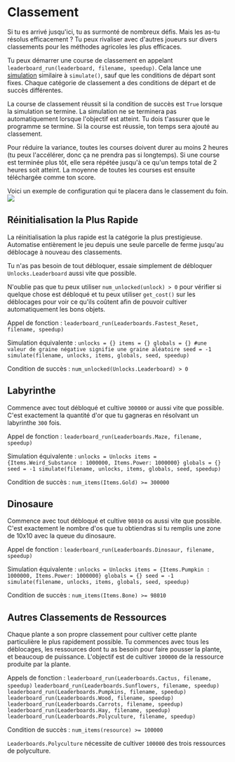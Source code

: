 # Classement
Si tu es arrivé jusqu'ici, tu as surmonté de nombreux défis. Mais les as-tu résolus efficacement ?
Tu peux rivaliser avec d'autres joueurs sur divers classements pour les méthodes agricoles les plus efficaces.

Tu peux démarrer une course de classement en appelant `leaderboard_run(leaderboard, filename, speedup)`.
Cela lance une [simulation](docs/unlocks/simulation.md) similaire à `simulate()`, sauf que les conditions de départ sont fixes. Chaque catégorie de classement a des conditions de départ et de succès différentes.

La course de classement réussit si la condition de succès est `True` lorsque la simulation se termine. La simulation ne se terminera pas automatiquement lorsque l'objectif est atteint. Tu dois t'assurer que le programme se termine.
Si la course est réussie, ton temps sera ajouté au classement.

Pour réduire la variance, toutes les courses doivent durer au moins 2 heures (tu peux l'accélérer, donc ça ne prendra pas si longtemps). Si une course est terminée plus tôt, elle sera répétée jusqu'à ce qu'un temps total de 2 heures soit atteint. La moyenne de toutes les courses est ensuite téléchargée comme ton score.

Voici un exemple de configuration qui te placera dans le classement du foin.
![](LeaderboardSetup400)

## Réinitialisation la Plus Rapide
La réinitialisation la plus rapide est la catégorie la plus prestigieuse. Automatise entièrement le jeu depuis une seule parcelle de ferme jusqu'au déblocage à nouveau des classements.

Tu n'as pas besoin de tout débloquer, essaie simplement de débloquer `Unlocks.Leaderboard` aussi vite que possible.

N'oublie pas que tu peux utiliser `num_unlocked(unlock) > 0` pour vérifier si quelque chose est débloqué et tu peux utiliser `get_cost()` sur les déblocages pour voir ce qu'ils coûtent afin de pouvoir cultiver automatiquement les bons objets.

Appel de fonction :
`leaderboard_run(Leaderboards.Fastest_Reset, filename, speedup)`

Simulation équivalente :
`unlocks = {}
items = {}
globals = {}
#une valeur de graine négative signifie une graine aléatoire
seed = -1
simulate(filename, unlocks, items, globals, seed, speedup)`

Condition de succès :
`num_unlocked(Unlocks.Leaderboard) > 0`

## Labyrinthe
Commence avec tout débloqué et cultive `300000` or aussi vite que possible. C'est exactement la quantité d'or que tu gagneras en résolvant un labyrinthe `300` fois.

Appel de fonction :
`leaderboard_run(Leaderboards.Maze, filename, speedup)`

Simulation équivalente :
`unlocks = Unlocks
items = {Items.Weird_Substance : 1000000, Items.Power: 1000000}
globals = {}
seed = -1
simulate(filename, unlocks, items, globals, seed, speedup)`

Condition de succès :
`num_items(Items.Gold) >= 300000`

## Dinosaure
Commence avec tout débloqué et cultive `98010` os aussi vite que possible. C'est exactement le nombre d'os que tu obtiendras si tu remplis une zone de 10x10 avec la queue du dinosaure.

Appel de fonction :
`leaderboard_run(Leaderboards.Dinosaur, filename, speedup)`

Simulation équivalente :
`unlocks = Unlocks
items = {Items.Pumpkin : 1000000, Items.Power: 1000000}
globals = {}
seed = -1
simulate(filename, unlocks, items, globals, seed, speedup)`

Condition de succès :
`num_items(Items.Bone) >= 98010`

## Autres Classements de Ressources
Chaque plante a son propre classement pour cultiver cette plante particulière le plus rapidement possible. Tu commences avec tous les déblocages, les ressources dont tu as besoin pour faire pousser la plante, et beaucoup de puissance. L'objectif est de cultiver `100000` de la ressource produite par la plante.

Appels de fonction :
`leaderboard_run(Leaderboards.Cactus, filename, speedup)`
`leaderboard_run(Leaderboards.Sunflowers, filename, speedup)`
`leaderboard_run(Leaderboards.Pumpkins, filename, speedup)`
`leaderboard_run(Leaderboards.Wood, filename, speedup)`
`leaderboard_run(Leaderboards.Carrots, filename, speedup)`
`leaderboard_run(Leaderboards.Hay, filename, speedup)`
`leaderboard_run(Leaderboards.Polyculture, filename, speedup)`

Condition de succès :
`num_items(resource) >= 100000`

`Leaderboards.Polyculture` nécessite de cultiver `100000` des trois ressources de polyculture.